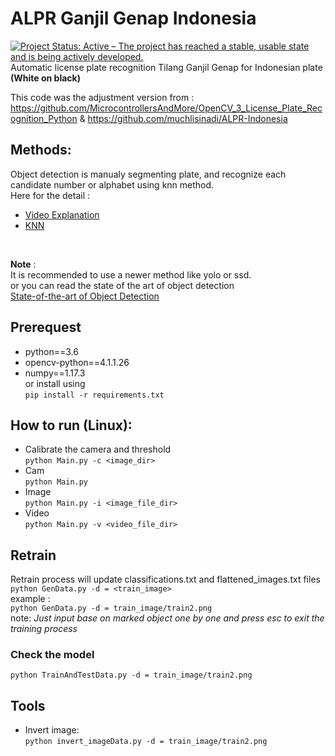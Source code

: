 # ALPR Ganjil Genap Indonesia
[![Project Status: Active – The project has reached a stable, usable state and is being actively developed.](https://www.repostatus.org/badges/latest/active.svg)](https://www.repostatus.org/#active)
<br>
Automatic license plate recognition Tilang Ganjil Genap for Indonesian plate **(White on black)**<br>

This code was the adjustment version from :<br>
https://github.com/MicrocontrollersAndMore/OpenCV_3_License_Plate_Recognition_Python 
&
https://github.com/muchlisinadi/ALPR-Indonesia

## Methods:
Object detection is manualy segmenting plate, and recognize each candidate number or alphabet using knn method.<br>
Here for the detail :
- [Video Explanation](https://www.youtube.com/watch?v=fJcl6Gw1D8k)
- [KNN](https://docs.opencv.org/3.4/d5/d26/tutorial_py_knn_understanding.html)
<br>

**Note** : <br>It is recommended to use a newer method like yolo or ssd. <br>
or you can read the state of the art of object detection <br>
[State-of-the-art of Object Detection ](https://paperswithcode.com/task/object-detection)

## Prerequest
- python==3.6
- opencv-python==4.1.1.26
- numpy==1.17.3<br>
or install using<br>
`pip install -r requirements.txt`

## How to run (Linux):
- Calibrate the camera and threshold<br>
  `python Main.py -c <image_dir>` 
- Cam<br>
  `python Main.py`
- Image<br>
  `python Main.py -i <image_file_dir>`
- Video<br>
  `python Main.py -v <video_file_dir>`

## Retrain
Retrain process will update classifications.txt and flattened_images.txt files<br>
`python GenData.py -d = <train_image>`<br>
example : <br>
`python GenData.py -d = train_image/train2.png`<br>
note: *Just input base on marked object one by one and press esc to exit the training process*

### Check the model
`python TrainAndTestData.py -d = train_image/train2.png`

## Tools
- Invert image:<br>
`python invert_imageData.py -d = train_image/train2.png`
